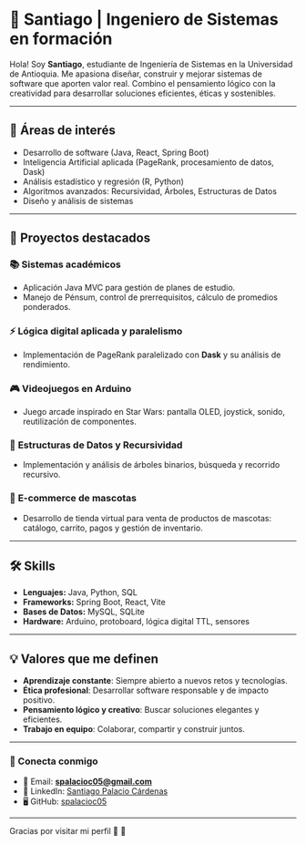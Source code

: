 # 🌟 Santiago | Ingeniero de Sistemas en formación

Hola! Soy **Santiago**, estudiante de Ingeniería de Sistemas en la Universidad de Antioquia. Me apasiona diseñar, construir y mejorar sistemas de software que aporten valor real. Combino el pensamiento lógico con la creatividad para desarrollar soluciones eficientes, éticas y sostenibles.

---

## 🎯 Áreas de interés

- Desarrollo de software (Java, React, Spring Boot)  
- Inteligencia Artificial aplicada (PageRank, procesamiento de datos, Dask)  
- Análisis estadístico y regresión (R, Python)  
- Algoritmos avanzados: Recursividad, Árboles, Estructuras de Datos  
- Diseño y análisis de sistemas  

---

## 🚀 Proyectos destacados

### 📚 **Sistemas académicos**  
- Aplicación Java MVC para gestión de planes de estudio.  
- Manejo de Pénsum, control de prerrequisitos, cálculo de promedios ponderados.  

### ⚡ **Lógica digital aplicada y paralelismo**  
- Implementación de PageRank paralelizado con **Dask** y su análisis de rendimiento.  

### 🎮 **Videojuegos en Arduino**  
- Juego arcade inspirado en Star Wars: pantalla OLED, joystick, sonido, reutilización de componentes.  

### 🌳 **Estructuras de Datos y Recursividad**  
- Implementación y análisis de árboles binarios, búsqueda y recorrido recursivo.  

### 🐾 **E-commerce de mascotas**  
- Desarrollo de tienda virtual para venta de productos de mascotas: catálogo, carrito, pagos y gestión de inventario.  

---

## 🛠️ Skills

- **Lenguajes:** Java, Python, SQL  
- **Frameworks:** Spring Boot, React, Vite  
- **Bases de Datos:** MySQL, SQLite  
- **Hardware:** Arduino, protoboard, lógica digital TTL, sensores  

---

## 💡 Valores que me definen

- **Aprendizaje constante**: Siempre abierto a nuevos retos y tecnologías.  
- **Ética profesional**: Desarrollar software responsable y de impacto positivo.  
- **Pensamiento lógico y creativo**: Buscar soluciones elegantes y eficientes.  
- **Trabajo en equipo**: Colaborar, compartir y construir juntos.  

---

### 🔗 Conecta conmigo

- 📧 Email: **spalacioc05@gmail.com**  
- 💼 LinkedIn: [Santiago Palacio Cárdenas](https://www.linkedin.com/in/santiago-palacio-c%C3%A1rdenas-092244260/)  
- 🖥️ GitHub: [spalacioc05](https://github.com/spalacioc05)  

---

Gracias por visitar mi perfil 🙌 🚀

